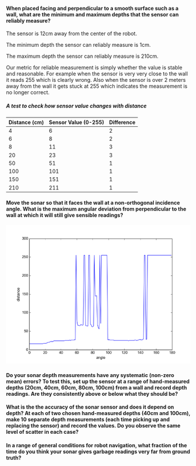 #### When placed facing and perpendicular to a smooth surface such as a wall, what are the minimum and maximum depths that the sensor can reliably measure?

The sensor is 12cm away from the center of the robot.

The minimum depth the sensor can reliably measure is 1cm.

The maximum depth the sensor can reliably measure is 210cm.

Our metric for reliable measurement is simply whether the value is stable and reasonable. For example when the sensor is very very close to the wall it reads 255 which is clearly wrong. Also when the sensor is over 2 meters away from the wall it gets stuck at 255 which indicates the measurement is no longer correct.

##### A test to check how sensor value changes with distance
| Distance (cm) | Sensor Value (0-255) | Difference |
|---------------|----------------------|------------|
| 4             | 6                    | 2          |
| 6             | 8                    | 2          |
| 8             | 11                   | 3          |
| 20            | 23                   | 3          |
| 50            | 51                   | 1          |
| 100           | 101                  | 1          |
| 150           | 151                  | 1          |
| 210           | 211                  | 1          |

####  Move the sonar so that it faces the wall at a non-orthogonal incidence angle. What is the maximum angular deviation from perpendicular to the wall at which it will still give sensible readings?
![alt text](figure_1.png "Plot")

####  Do your sonar depth measurements have any systematic (non-zero mean) errors? To test this, set up the sensor at a range of hand-measured depths (20cm, 40cm, 60cm, 80cm, 100cm) from a wall and record depth readings. Are they consistently above or below what they should be?

####  What is the the accuracy of the sonar sensor and does it depend on depth? At each of two chosen hand-measured depths (40cm and 100cm), make 10 separate depth measurements (each time picking up and replacing the sensor) and record the values. Do you observe the same level of scatter in each case?

####  In a range of general conditions for robot navigation, what fraction of the time do you think your sonar gives garbage readings very far from ground truth?
